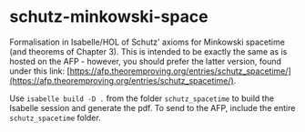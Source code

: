 # schutz-minkowski-space
Formalisation in Isabelle/HOL of Schutz' axioms for Minkowski spacetime (and theorems of Chapter 3).
This is intended to be exactly the same as is hosted on the AFP - however, you should prefer the latter version, found under this link: [https://afp.theoremproving.org/entries/schutz_spacetime/](https://afp.theoremproving.org/entries/schutz_spacetime/). 

Use `isabelle build -D .` from the folder `schutz_spacetime` to build the Isabelle session and generate the pdf. To send to the AFP, include the entire `schutz_spacetime` folder.
